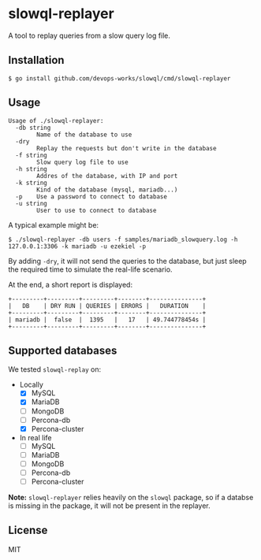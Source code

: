 # slowql-replayer

A tool to replay queries from a slow query log file.

## Installation

```
$ go install github.com/devops-works/slowql/cmd/slowql-replayer
```

## Usage

```
Usage of ./slowql-replayer:
  -db string
        Name of the database to use
  -dry
        Replay the requests but don't write in the database
  -f string
        Slow query log file to use
  -h string
        Addres of the database, with IP and port
  -k string
        Kind of the database (mysql, mariadb...)
  -p    Use a password to connect to database
  -u string
        User to use to connect to database
```

A typical example might be:

```
$ ./slowql-replayer -db users -f samples/mariadb_slowquery.log -h 127.0.0.1:3306 -k mariadb -u ezekiel -p
```

By adding `-dry`, it will not send the queries to the database, but just sleep the required time to simulate the real-life scenario.

At the end, a short report is displayed:

```
+---------+---------+---------+--------+---------------+
|   DB    | DRY RUN | QUERIES | ERRORS |   DURATION    |
+---------+---------+---------+--------+---------------+
| mariadb |  false  |  1395   |   17   | 49.744778454s |
+---------+---------+---------+--------+---------------+
```

## Supported databases

We tested `slowql-replay` on:

* Locally
    - [X] MySQL
    - [X] MariaDB
    - [ ] MongoDB
    - [ ] Percona-db
    - [X] Percona-cluster

* In real life
    - [ ] MySQL
    - [ ] MariaDB
    - [ ] MongoDB
    - [ ] Percona-db
    - [ ] Percona-cluster

**Note:** `slowql-replayer` relies heavily on the `slowql` package, so if a databse is missing in the package, it will not be present in the replayer.

## License

MIT